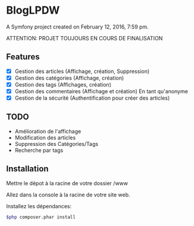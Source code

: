BlogLPDW
========

A Symfony project created on February 12, 2016, 7:59 pm.

ATTENTION: PROJET TOUJOURS EN COURS DE FINALISATION

## Features
- [x] Gestion des articles (Affichage, création, Suppression)
- [x] Gestion des catégories (Affichage, création)
- [x] Gestion des tags (Affichages, création)
- [x] Gestion des commentaires (Affichage et création) En tant qu'anonyme
- [x] Gestion de la sécurité (Authentification pour créer des articles)

## TODO
-  Amélioration de l'affichage
-  Modification des articles
-  Suppression des Catégories/Tags
-  Recherche par tags


## Installation

Mettre le dépot à la racine de votre dossier /www

Allez dans la console à la racine de votre site web.

Installez les dépendances:
```bash
$php composer.phar install
```


